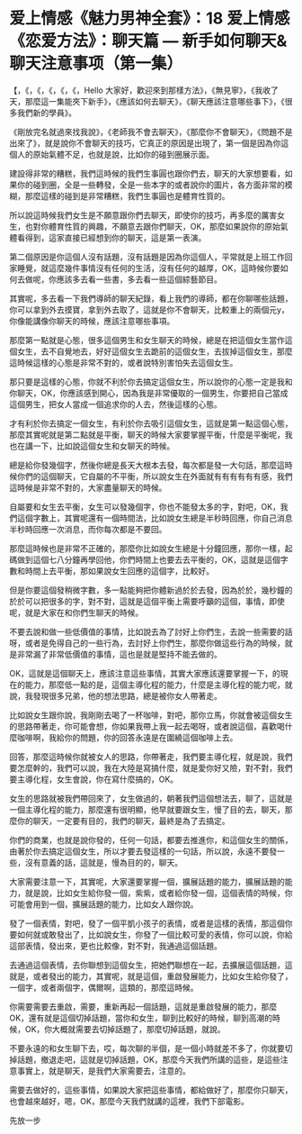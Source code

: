 # 爱上情感《魅力男神全套》：18 爱上情感《恋爱方法》：聊天篇 — 新手如何聊天&聊天注意事项（第一集）

【，《，《，《，《，《，Hello 大家好，歡迎來到那樣方法》，《無見寧》，《我收了天，那麼這一集能夾下新手》，《應該如何去聊天》，《聊天應該注意哪些事下》，《很多我們新的學員》。

《剛放完名就過來找我說》，《老師我不會去聊天》，《那麼你不會聊天》，《問題不是出來了》，就是說你不會聊天的技巧，它真正的原因是出現了，第一個是因為你這個人的原始氣體不足，也就是說，比如你的碰到圈展示面。

建設得非常的糟糕，我們這時候的我們生事圓也跟你們去，聊天的大家想要看，如果你的碰到圈，全是一些轉發，全是一些本字的或者說你的圖片，各方面非常的模糊，那麼這樣的碰到是非常糟糕，我們生事圓也是體育性質的。

所以說這時候我們女生是不願意跟你們去聊天，即使你的技巧，再多麼的厲害女生，也對你體育性質的興趣，不願意去跟你們聊天，OK，那麼如果說你的原始氣體看得到，這家直接已經想到你的聊天，這是第一表演。

第二個原因是你這個人沒有話題，沒有話題是因為你這個人，平常就是上班工作回家睡覺，就這麼幾件事情沒有任何的生活，沒有任何的越厚，OK，這時候你要如何去做呢，你應該多去看一些書，多去看一些這個綜藝節目。

其實呢，多去看一下我們導師的聊天紀錄，看上我們的導師，都在你聊哪些話題，你可以拿到外去摸寶，拿到外去取了，這就是你不會聊天，比較重上的兩個元y，你像能講像你聊天的時候，應該注意哪些事項。

那麼第一點就是心態，很多這個男生和女生聊天的時候，總是在把這個女生當作這個女生，去不自覺地去，好好這個女生去跪前的這個女生，去拔掉這個女生，那麼這時候這樣的心態是非常不對的，或者說特別害怕失去這個女生。

那只要是這樣的心態，你就不利於你去搞定這個女生，所以說你的心態一定是我和你聊天，OK，你應該感到開心，因為我是非常優取的一個男生，你要把自己當成這個男生，把女人當成一個追求你的人去，然後這樣的心態。

才有利於你去搞定一個女生，有利於你去吸引這個女生，這就是第一點這個心態，那麼其實呢就是第二點就是平衡，聊天的時候大家要掌握平衡，什麼是平衡呢，我也在講一下，比如說這個女生和女聊天的時候。

總是給你發幾個字，然後你總是長天大根本去發，每次都是發一大句話，那麼這時候你們的這個聊天，它自屬的不平衡，所以說女生在外面就有有有有有有感，我們這時候是非常不對的，大家盡量聊天的時候。

自屬要和女生去平衡，女生可以發幾個字，你也不能發太多的字，對吧，OK，我們這個字數上，其實呢還有一個時間法，比如說女生總是半秒時回應，你自己消息半秒時回應一次消息，而你每次都是不要回。

那麼這時候也是非常不正確的，那麼你比如說女生總是十分鐘回應，那你一樣，起碼做到這個七八分鐘再學回他，你們時間上也要去去平衡的，OK，這就是這個字數和時間上去平衡，那如果說女生回應的這個字，比較好。

但是你要這個發稍微字數，多一點能夠把你體新過於於去發，因為於於，幾秒鐘的於於可以把很多的字，對不對，這就是這個平衡上需要呼籲的這個，事情，即使呢，就是大家在和你們生聊天的時候。

不要去說和做一些低價值的事情，比如說去為了討好上你們生，去說一些需要的話呀，或者是免得自己的一些行為，去討好上你們生，那麼你做這些行為的時候，就是非常漏了非常低價值的事情，這也是就是堅持不能去做的。

OK，這就是這個聊天上，應該注意這些事情，其實大家應該還要掌握一下，的現在的能力，那麼低一點的是，這個主導化程的能力，什麼是主導化程的能力呢，就說，我發現很多兄弟，他的想法思路，總是被你女人帶著走。

比如說女生跟你說，我剛剛去喝了一杯咖啡，對吧，那你立馬，你就會被這個女生的思路帶著走，你可能會想，你如果我帶上我一起去喝呀，或者說這個，喜歡喝什麼咖啡啊，我給你的問題，你的回答永遠是在圍繞這個咖啡上去。

回答，那麼這時候你就被女人的思路，你帶著走，我們要主導化程，就是說，我們要怎麼幹的，我們可以說，我在大陸是寫搞什麼，就是愛你好又險，對不對，我們要主導化程，女生會說，你在寫什麼搞的，OK。

女生的思路就被我們帶回來了，女生做過的，朝著我們這個想法去，聊了，這就是一個主導化程的能力，那麼還有很明顯，他早就要跟女生，慢了目的去，聊天，那麼你的聊天，一定要有目的，我們的聊天，最終是為了去搞定。

你們的商業，也就是說你發的，任何一句話，都要去推進你，和這個女生的關係，由著於你去搞定這個女生，所以才要去發這樣的一句話，所以說，永遠不要發一些，沒有意義的話，這就是，慢為目的的，聊天。

大家需要注意一下，其實呢，大家還要掌握一個，擴展話題的能力，擴展話題的能力，就是說，比如女生給你發一個，紫紫，或者給你發一個，這個表情的時候，你可能會用到一個，擴展話題的能力，比如女人跟你說。

發了一個表情，對吧，發了一個平凱小孩子的表情，或者是這樣的表情，那這個你要如何就或敢發出了，比如說女生，你發了一個比較可愛的表情，你可以說，你給這部表情，發出來，更也比較像，對不對，我通過這個話題。

去通過這個表情，去你聯想到這個女生，把她們聯想在一起，去擴展這個話題，這就是，或者發出的能力，其實呢，就是這個，重啟發展能力，比如女生給你發了，一個字，或者兩個字，偶爾啊，這類的，那麼這時候。

你需要需要去重啟，需要，重新再起一個話題，這就是重啟發展的能力，那麼OK，還有就是這個切掉話題，當你和女生，聊到比較好的時候，聊到高潮的時候，OK，你大概就需要去切掉話題了，那麼切掉話題，就說。

不要永遠的和女生聊下去，哎，每次聊的半個，是一個小時就差不多了，你就要切掉話題，撤退走吧，這就是切掉話題，OK，那麼今天我們所講的這些，是這些注意事實上，就是聊天，是我們大家需要去，注意的。

需要去做好的，這些事情，如果說大家把這些事情，都給做好了，那麼你只聊天，也會越來越好，嗯，OK，那麼今天我們就講的這裡，我們下部電影。

先放一步